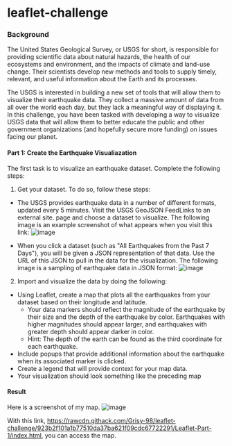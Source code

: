 # leaflet-challenge

### Background

The United States Geological Survey, or USGS for short, is responsible for providing scientific data about natural hazards, the health of our ecosystems and environment, and the impacts of climate and land-use change. Their scientists develop new methods and tools to supply timely, relevant, and useful information about the Earth and its processes.

The USGS is interested in building a new set of tools that will allow them to visualize their earthquake data. They collect a massive amount of data from all over the world each day, but they lack a meaningful way of displaying it. In this challenge, you have been tasked with developing a way to visualize USGS data that will allow them to better educate the public and other government organizations (and hopefully secure more funding) on issues facing our planet.


#### Part 1: Create the Earthquake Visualiazation

The first task is to visualize an earthquake dataset. Complete the following steps:
1. Get your dataset. To do so, follow these steps:
  - The USGS provides earthquake data in a number of different formats, updated every 5 minutes. Visit the USGS GeoJSON FeedLinks to an external site. page and choose a dataset to visualize. The following image is an example screenshot of what appears when you visit this link:
![image](https://github.com/user-attachments/assets/07d5e457-0b56-4d79-b81e-4681d82236a3)

  - When you click a dataset (such as "All Earthquakes from the Past 7 Days"), you will be given a JSON representation of that data. Use the URL of this JSON to pull in the data for the visualization. The following image is a sampling of earthquake data in JSON format:
![image](https://github.com/user-attachments/assets/3888305c-730c-414f-8090-91a81157c4f4)

2. Import and visualize the data by doing the following:
  - Using Leaflet, create a map that plots all the earthquakes from your dataset based on their longitude and latitude.
      - Your data markers should reflect the magnitude of the earthquake by their size and the depth of the earthquake by color. Earthquakes with higher magnitudes should appear larger, and earthquakes with greater depth should appear darker in color.
      - Hint: The depth of the earth can be found as the third coordinate for each earthquake.
  - Include popups that provide additional information about the earthquake when its associated marker is clicked.
  - Create a legend that will provide context for your map data.
  - Your visualization should look something like the preceding map


#### Result
Here is a screenshot of my map.
![image](https://github.com/user-attachments/assets/36e7a892-6892-47ff-8887-7c78a20866f4)

With this link, https://rawcdn.githack.com/Grisy-98/leaflet-challenge/923b2f101a1b77510da37ba621f09cdc67722291/Leaflet-Part-1/index.html, you can access the map. 
